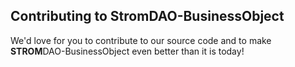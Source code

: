 ## Contributing to StromDAO-BusinessObject

We'd love for you to contribute to our source code and to make **STROM**DAO-BusinessObject even better than it is today! 

